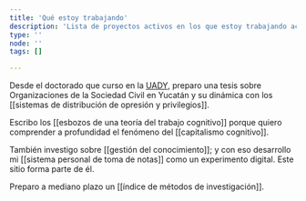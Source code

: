 ```yaml
---
title: 'Qué estoy trabajando'
description: 'Lista de proyectos activos en los que estoy trabajando actualmente'
type: ''
node: ''
tags: []

---
```



Desde el doctorado que curso en la [UADY](https://www.uady.mx/), preparo una tesis sobre Organizaciones de la Sociedad Civil en Yucatán y su dinámica con los [[sistemas de distribución de opresión y privilegios]].

Escribo los [[esbozos de una teoría del trabajo cognitivo]] porque quiero comprender a profundidad el fenómeno del [[capitalismo cognitivo]].

También investigo sobre [[gestión del conocimiento]]; y con eso desarrollo mi [[sistema personal de toma de notas]] como un experimento digital. Este sitio forma parte de él.

Preparo a mediano plazo un [[índice de métodos de investigación]].

